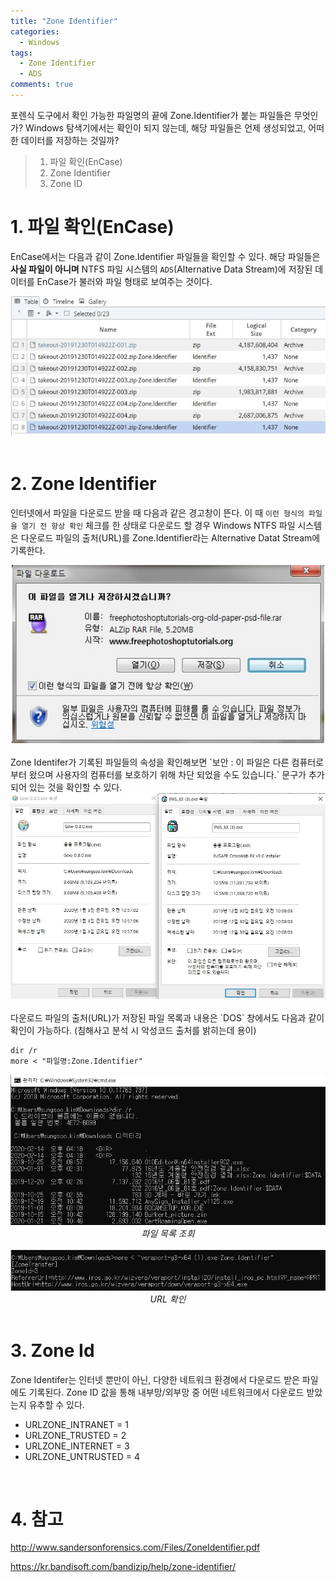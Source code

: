 ```yaml
---
title: "Zone Identifier"
categories:
  - Windows
tags:
  - Zone Identifier
  - ADS
comments: true
---
```


포렌식 도구에서 확인 가능한 파일명의 끝에 Zone.Identifier가 붙는 파일들은 무엇인가? Windows 탐색기에서는 확인이 되지 않는데, 해당 파일들은 언제 생성되었고, 어떠한 데이터를 저장하는 것일까?

> 1. 파일 확인(EnCase)
> 2. Zone Identifier
> 3. Zone ID


# 1. 파일 확인(EnCase)

EnCase에서는 다음과 같이 Zone.Identifier 파일들을 확인할 수 있다. 해당 파일들은 **사실 파일이 아니며** NTFS 파일 시스템의 `ADS`(Alternative Data Stream)에 저장된 데이터를 EnCase가 불러와 파일 형태로 보여주는 것이다.

<center><img src="/assets/2020-01-03-post-Zone_Identifier/encase.jpg"></center>
<br>

# 2. Zone Identifier

인터넷에서 파일을 다운로드 받을 때 다음과 같은 경고창이 뜬다. 이 때 `이런 형식의 파일을 열기 전 항상 확인` 체크를 한 상태로 다운로드 할 경우 Windows NTFS 파일 시스템은 다운로드 파일의 출처(URL)를 Zone.Identifier라는 Alternative Datat Stream에 기록한다.

<center><img src="/assets/2020-01-03-post-Zone_Identifier/warning.jpg"></center>

<br>
Zone Identifer가 기록된 파일들의 속성을 확인해보면 `보안 : 이 파일은 다른 컴퓨터로부터 왔으며 사용자의 컴퓨터를 보호하기 위해 차단 되었을 수도 있습니다.` 문구가 추가되어 있는 것을 확인할 수 있다.

<center><img src="/assets/2020-01-03-post-Zone_Identifier/security.jpg"></center>

<br>
다운로드 파일의 출처(URL)가 저장된 파일 목록과 내용은 `DOS` 창에서도 다음과 같이 확인이 가능하다. (침해사고 분석 시 악성코드 출처를 밝히는데 용이)

```
dir /r
more < "파일명:Zone.Identifier"
```

<center><img src="/assets/2020-01-03-post-Zone_Identifier/cmd.jpg"><em>파일 목록 조회</em></center>
<br>
<center><img src="/assets/2020-01-03-post-Zone_Identifier/url.jpg"><em>URL 확인</em></center>

<br>

# 3. Zone Id

Zone Identifer는 인터넷 뿐만이 아닌, 다양한 네트워크 환경에서 다운로드 받은 파일에도 기록된다. Zone ID 값을 통해 내부망/외부망 중 어떤 네트워크에서 다운로드 받았는지 유추할 수 있다.

- URLZONE_INTRANET = 1
- URLZONE_TRUSTED = 2
- URLZONE_INTERNET = 3
- URLZONE_UNTRUSTED = 4 

<br>

# 4. 참고

<http://www.sandersonforensics.com/Files/ZoneIdentifier.pdf>

<https://kr.bandisoft.com/bandizip/help/zone-identifier/>
